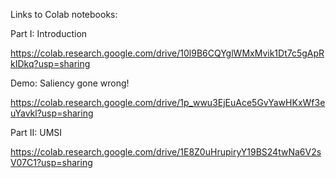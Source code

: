 Links to Colab notebooks: 

 

Part I: Introduction

https://colab.research.google.com/drive/10l9B6CQYglWMxMvik1Dt7c5gApRkIDkq?usp=sharing 

 

Demo: Saliency gone wrong!

https://colab.research.google.com/drive/1p_wwu3EjEuAce5GvYawHKxWf3euYavkl?usp=sharing

 

Part II: UMSI

https://colab.research.google.com/drive/1E8Z0uHrupiryY19BS24twNa6V2sV07C1?usp=sharing

